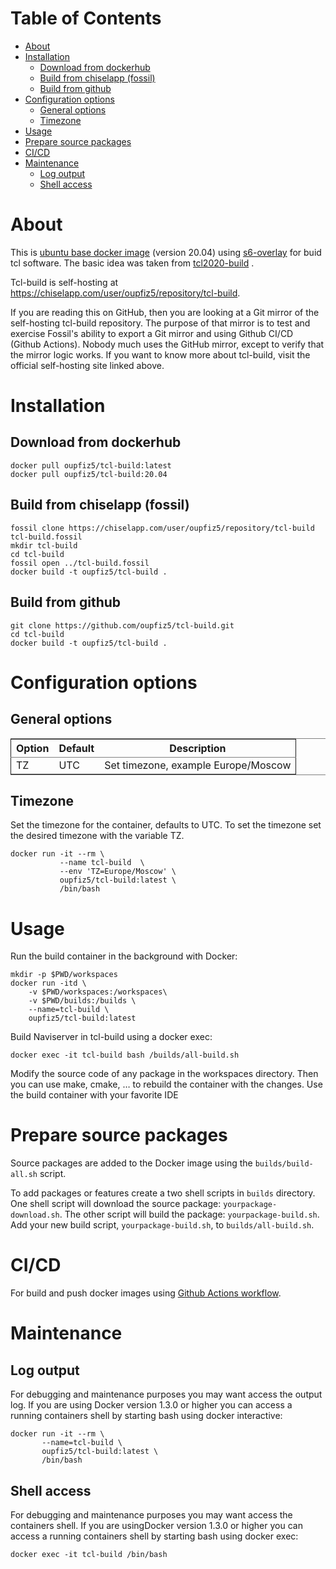# Table of Contents

-   [About](#orgae946d3)
-   [Installation](#org584fd1d)
    -   [Download from dockerhub](#org81c1b04)
    -   [Build from chiselapp (fossil)](#org79e6938)
    -   [Build from github](#org4e354cd)
-   [Configuration options](#org860ea1e)
    -   [General options](#org6be0105)
    -   [Timezone](#orgaf14781)
-   [Usage](#org8471945)
-   [Prepare source packages](#orgf93aa3a)
-   [CI/CD](#orgce419b6)
-   [Maintenance](#org879bce1)
    -   [Log output](#orgc3d2fed)
    -   [Shell access](#org7cdd590)



<a id="orgae946d3"></a>

# About

This is [ubuntu base docker image](https://hub.docker.com/_/ubuntu) (version 20.04) using [s6-overlay](https://github.com/just-containers/s6-overlay) for buid tcl software. The basic idea was taken from [tcl2020-build](https://github.com/tcl2020/tcl2020-build) .

Tcl-build is self-hosting at <https://chiselapp.com/user/oupfiz5/repository/tcl-build>.

If you are reading this on GitHub, then you are looking at a Git mirror of the self-hosting tcl-build repository.  The purpose of that mirror is to test and exercise Fossil's ability to export a Git mirror and using Github CI/CD  (Github Actions). Nobody much uses the GitHub mirror, except to verify that the mirror logic works. If you want to know more about tcl-build, visit the official self-hosting site linked above.


<a id="org584fd1d"></a>

# Installation


<a id="org81c1b04"></a>

## Download from dockerhub

    docker pull oupfiz5/tcl-build:latest
    docker pull oupfiz5/tcl-build:20.04


<a id="org79e6938"></a>

## Build from chiselapp (fossil)

    fossil clone https://chiselapp.com/user/oupfiz5/repository/tcl-build tcl-build.fossil
    mkdir tcl-build
    cd tcl-build
    fossil open ../tcl-build.fossil
    docker build -t oupfiz5/tcl-build .


<a id="org4e354cd"></a>

## Build from github

    git clone https://github.com/oupfiz5/tcl-build.git
    cd tcl-build
    docker build -t oupfiz5/tcl-build .


<a id="org860ea1e"></a>

# Configuration options


<a id="org6be0105"></a>

## General options

<table border="2" cellspacing="0" cellpadding="6" rules="groups" frame="hsides">


<colgroup>
<col  class="org-left" />

<col  class="org-left" />

<col  class="org-left" />
</colgroup>
<thead>
<tr>
<th scope="col" class="org-left">Option</th>
<th scope="col" class="org-left">Default</th>
<th scope="col" class="org-left">Description</th>
</tr>
</thead>

<tbody>
<tr>
<td class="org-left">TZ</td>
<td class="org-left">UTC</td>
<td class="org-left">Set timezone, example Europe/Moscow</td>
</tr>
</tbody>
</table>


<a id="orgaf14781"></a>

## Timezone

Set the timezone for the container, defaults to UTC. To set the timezone set the desired timezone with the variable TZ.

    docker run -it --rm \
               --name tcl-build  \
               --env 'TZ=Europe/Moscow' \
               oupfiz5/tcl-build:latest \
               /bin/bash


<a id="org8471945"></a>

# Usage

Run the build container in the background with Docker:

    mkdir -p $PWD/workspaces
    docker run -itd \
        -v $PWD/workspaces:/workspaces\
        -v $PWD/builds:/builds \
        --name=tcl-build \
        oupfiz5/tcl-build:latest

Build Naviserver in tcl-build using a docker exec:

    docker exec -it tcl-build bash /builds/all-build.sh

Modify the source code of any package in the workspaces directory. Then you can use make, cmake, &#x2026; to rebuild the container with the changes.  Use the build container with your favorite IDE


<a id="orgf93aa3a"></a>

# Prepare source packages

Source packages are added to the Docker image using the `builds/build-all.sh` script.

To add packages or features create a two shell scripts in `builds` directory.  One shell script will download the source package: `yourpackage-download.sh`. The other script will build the package: `yourpackage-build.sh`.  Add your new build script, `yourpackage-build.sh`, to `builds/all-build.sh`.


<a id="orgce419b6"></a>

# CI/CD

For  build and push docker images using  [Github Actions workflow](https://github.com/oupfiz5/build-tcl/blob/master/.github/workflows/on-push.yaml).


<a id="org879bce1"></a>

# Maintenance


<a id="orgc3d2fed"></a>

## Log output

For debugging and maintenance purposes you may want access the output log. If you are using Docker version 1.3.0 or higher you can access a running containers shell by starting bash using docker interactive:

    docker run -it --rm \
           --name=tcl-build \
           oupfiz5/tcl-build:latest \
           /bin/bash


<a id="org7cdd590"></a>

## Shell access

For debugging and maintenance purposes you may want access the containers shell. If you are usingDocker version 1.3.0 or higher you can access a running containers shell by starting bash using docker exec:

    docker exec -it tcl-build /bin/bash
